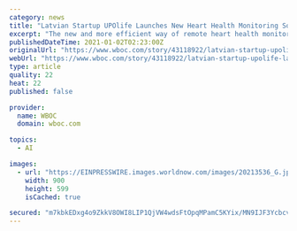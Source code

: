 ```yaml
---
category: news
title: "Latvian Startup UPOlife Launches New Heart Health Monitoring Solution"
excerpt: "The new and more efficient way of remote heart health monitoring will address the world’s #1 cause of death – cardiovascular diseases."
publishedDateTime: 2021-01-02T02:23:00Z
originalUrl: "https://www.wboc.com/story/43118922/latvian-startup-upolife-launches-new-heart-health-monitoring-solution"
webUrl: "https://www.wboc.com/story/43118922/latvian-startup-upolife-launches-new-heart-health-monitoring-solution"
type: article
quality: 22
heat: 22
published: false

provider:
  name: WBOC
  domain: wboc.com

topics:
  - AI

images:
  - url: "https://EINPRESSWIRE.images.worldnow.com/images/20213536_G.jpg?lastEditedDate=1609515165000"
    width: 900
    height: 599
    isCached: true

secured: "m7kbkEDxg4o9ZkkV8OWI8LIP1QjVW4wdsFtOpqMPamC5KYix/MN9IJF3YcbcvjCbn2SWGo4JwuGJehQnZOvAOug8NArjGVp9ZFt0HT1I74kduVMNq48AY9mhGZho1RRLYQe5uQ/vLoBiEy0OwyntsSQkViX/FI5L238oOEkkE+vekPLH9E01c0n7FmawrH6nR7KWY+uHQSvYjSgR/id59Y1aRC3wW//95hjG6TQuR7iUDSHjT63KjBHHM2jeax8ZjNlEKwa16QYqBnA7ezakPyDwvJARDVv8WL0XcK1cBth1laYZPg/8WE4tOSHDrfucs7rjv32js/kxbhL58cQzdymDvM1vkfoEfXRmdzuEePk=;gXH4c+S6/ASX3vanATi4Bw=="
---
```


